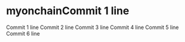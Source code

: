 # myonchainCommit 1 line
Commit 1 line
Commit 2 line
Commit 3 line
Commit 4 line
Commit 5 line
Commit 6 line
